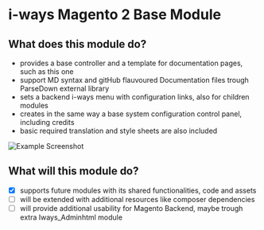 # i-ways Magento 2 Base Module

## What does this module do?

- provides a base controller and a template for documentation pages, such as this one
- support MD syntax and gitHub flauvoured Documentation files trough ParseDown external library
- sets a backend i-ways menu with configuration links, also for children modules
- creates in the same way a base system configuration control panel, including credits
- basic required translation and style sheets are also included

![Example Screenshot](/view/adminhtml/web/images/doc/example_screenshot.jpg)

## What will this module do?

- [X] supports future modules with its shared functionalities, code and assets
- [ ] will be extended with additional resources like composer dependencies
- [ ] will provide additional usability for Magento Backend, maybe trough extra Iways_Adminhtml module
